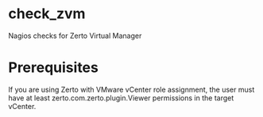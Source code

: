 # check_zvm
Nagios checks for Zerto Virtual Manager

# Prerequisites

If you are using Zerto with VMware vCenter role assignment, the user must have at least zerto.com.zerto.plugin.Viewer permissions in the target vCenter.
